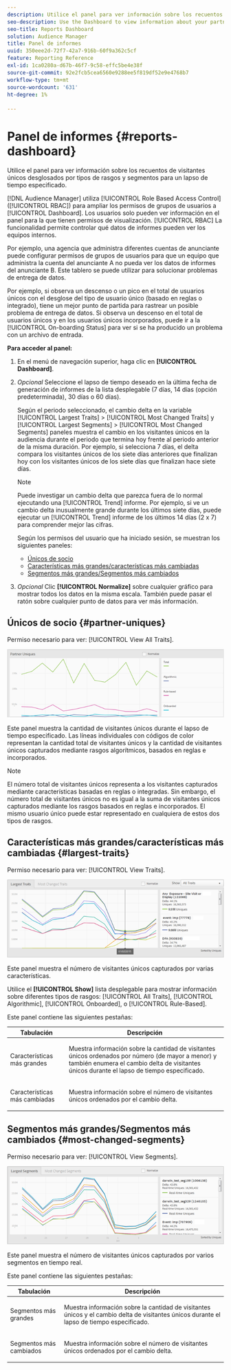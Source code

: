 ```yaml
---
description: Utilice el panel para ver información sobre los recuentos de visitantes únicos de sus socios desglosados por tipos de rasgos y segmentos para un lapso de tiempo especificado.
seo-description: Use the Dashboard to view information about your partners' unique visitor counts broken down by trait types and segments for a specified time frame.
seo-title: Reports Dashboard
solution: Audience Manager
title: Panel de informes
uuid: 350eee2d-72f7-42a7-916b-60f9a362c5cf
feature: Reporting Reference
exl-id: 1ca0280a-d67b-46f7-9c58-effc5be4e38f
source-git-commit: 92e2fcb5cea6560e9288ee5f819df52e9e4768b7
workflow-type: tm+mt
source-wordcount: '631'
ht-degree: 1%

---
```


# Panel de informes {#reports-dashboard}

Utilice el panel para ver información sobre los recuentos de visitantes únicos desglosados por tipos de rasgos y segmentos para un lapso de tiempo especificado.

<!-- 

c_dashboard.xml

 -->

[!DNL Audience Manager] utiliza [!UICONTROL Role Based Access Control] ([!UICONTROL RBAC]) para ampliar los permisos de grupos de usuarios a [!UICONTROL Dashboard]. Los usuarios solo pueden ver información en el panel para la que tienen permisos de visualización. [!UICONTROL RBAC] La funcionalidad permite controlar qué datos de informes pueden ver los equipos internos.

Por ejemplo, una agencia que administra diferentes cuentas de anunciante puede configurar permisos de grupos de usuarios para que un equipo que administra la cuenta del anunciante A no pueda ver los datos de informes del anunciante B. Este tablero se puede utilizar para solucionar problemas de entrega de datos.

Por ejemplo, si observa un descenso o un pico en el total de usuarios únicos con el desglose del tipo de usuario único (basado en reglas o integrado), tiene un mejor punto de partida para rastrear un posible problema de entrega de datos. Si observa un descenso en el total de usuarios únicos y en los usuarios únicos incorporados, puede ir a la [!UICONTROL On-boarding Status] para ver si se ha producido un problema con un archivo de entrada.

**Para acceder al panel:**

1. En el menú de navegación superior, haga clic en **[!UICONTROL Dashboard]**.
2. *Opcional* Seleccione el lapso de tiempo deseado en la última fecha de generación de informes de la lista desplegable (7 días, 14 días (opción predeterminada), 30 días o 60 días).

   Según el periodo seleccionado, el cambio delta en la variable [!UICONTROL Largest Traits] > [!UICONTROL Most Changed Traits] y [!UICONTROL Largest Segments] > [!UICONTROL Most Changed Segments] paneles muestra el cambio en los visitantes únicos en la audiencia durante el periodo que termina hoy frente al periodo anterior de la misma duración. Por ejemplo, si selecciona 7 días, el delta compara los visitantes únicos de los siete días anteriores que finalizan hoy con los visitantes únicos de los siete días que finalizan hace siete días.

   >[!NOTE]
   >
   >Puede investigar un cambio delta que parezca fuera de lo normal ejecutando una [!UICONTROL Trend] informe. Por ejemplo, si ve un cambio delta inusualmente grande durante los últimos siete días, puede ejecutar un [!UICONTROL Trend] informe de los últimos 14 días (2 x 7) para comprender mejor las cifras.

   Según los permisos del usuario que ha iniciado sesión, se muestran los siguientes paneles:

   * [Únicos de socio](../reporting/reports-dashboard.md#partner-uniques)
   * [Características más grandes/características más cambiadas](../reporting/reports-dashboard.md#largest-traits)
   * [Segmentos más grandes/Segmentos más cambiados](../reporting/reports-dashboard.md#most-changed-segments)

3. *Opcional* Clic **[!UICONTROL Normalize]** sobre cualquier gráfico para mostrar todos los datos en la misma escala. También puede pasar el ratón sobre cualquier punto de datos para ver más información.

## Únicos de socio {#partner-uniques}

Permiso necesario para ver: [!UICONTROL View All Traits].

![](assets/partner_uniques.png)

Este panel muestra la cantidad de visitantes únicos durante el lapso de tiempo especificado. Las líneas individuales con códigos de color representan la cantidad total de visitantes únicos y la cantidad de visitantes únicos capturados mediante rasgos algorítmicos, basados en reglas e incorporados.

>[!NOTE]
>
>El número total de visitantes únicos representa a los visitantes capturados mediante características basadas en reglas o integradas. Sin embargo, el número total de visitantes únicos no es igual a la suma de visitantes únicos capturados mediante los rasgos basados en reglas e incorporados. El mismo usuario único puede estar representado en cualquiera de estos dos tipos de rasgos.

## Características más grandes/características más cambiadas {#largest-traits}

Permiso necesario para ver: [!UICONTROL View Traits].

![](assets/largest_traits.png)

Este panel muestra el número de visitantes únicos capturados por varias características.

Utilice el **[!UICONTROL Show]** lista desplegable para mostrar información sobre diferentes tipos de rasgos: [!UICONTROL All Traits], [!UICONTROL Algorithmic], [!UICONTROL Onboarded], o [!UICONTROL Rule-Based].

Este panel contiene las siguientes pestañas:

<table id="table_DA48BDEB4E0143BEA4EB85AC26FF6AE3"> 
 <thead> 
  <tr> 
   <th colname="col1" class="entry"> Tabulación </th> 
   <th colname="col2" class="entry"> Descripción </th> 
  </tr> 
 </thead>
 <tbody> 
  <tr> 
   <td colname="col1"> <p><span class="wintitle"> Características más grandes</span> </p> </td> 
   <td colname="col2"> <p>Muestra información sobre la cantidad de visitantes únicos ordenados por número (de mayor a menor) y también enumera el cambio delta de visitantes únicos durante el lapso de tiempo especificado. </p> </td> 
  </tr> 
  <tr> 
   <td colname="col1"> <p><span class="wintitle"> Características más cambiadas</span> </p> </td> 
   <td colname="col2"> <p>Muestra información sobre el número de visitantes únicos ordenados por el cambio delta. </p> </td> 
  </tr> 
 </tbody> 
</table>

## Segmentos más grandes/Segmentos más cambiados {#most-changed-segments}

Permiso necesario para ver: [!UICONTROL View Segments].

![](assets/largest_segments.png)

Este panel muestra el número de visitantes únicos capturados por varios segmentos en tiempo real.

Este panel contiene las siguientes pestañas:

<table id="table_8E22E0579FA74C5A86CC40B40B2548BE"> 
 <thead> 
  <tr> 
   <th colname="col1" class="entry"> Tabulación </th> 
   <th colname="col2" class="entry"> Descripción </th> 
  </tr> 
 </thead>
 <tbody> 
  <tr> 
   <td colname="col1"> <p><span class="wintitle"> Segmentos más grandes</span> </p> </td> 
   <td colname="col2"> <p>Muestra información sobre la cantidad de visitantes únicos y el cambio delta de visitantes únicos durante el lapso de tiempo especificado. </p> </td> 
  </tr> 
  <tr> 
   <td colname="col1"> <p><span class="wintitle"> Segmentos más cambiados</span> </p> </td> 
   <td colname="col2"> <p>Muestra información sobre el número de visitantes únicos ordenados por el cambio delta. </p> </td> 
  </tr> 
 </tbody> 
</table>
